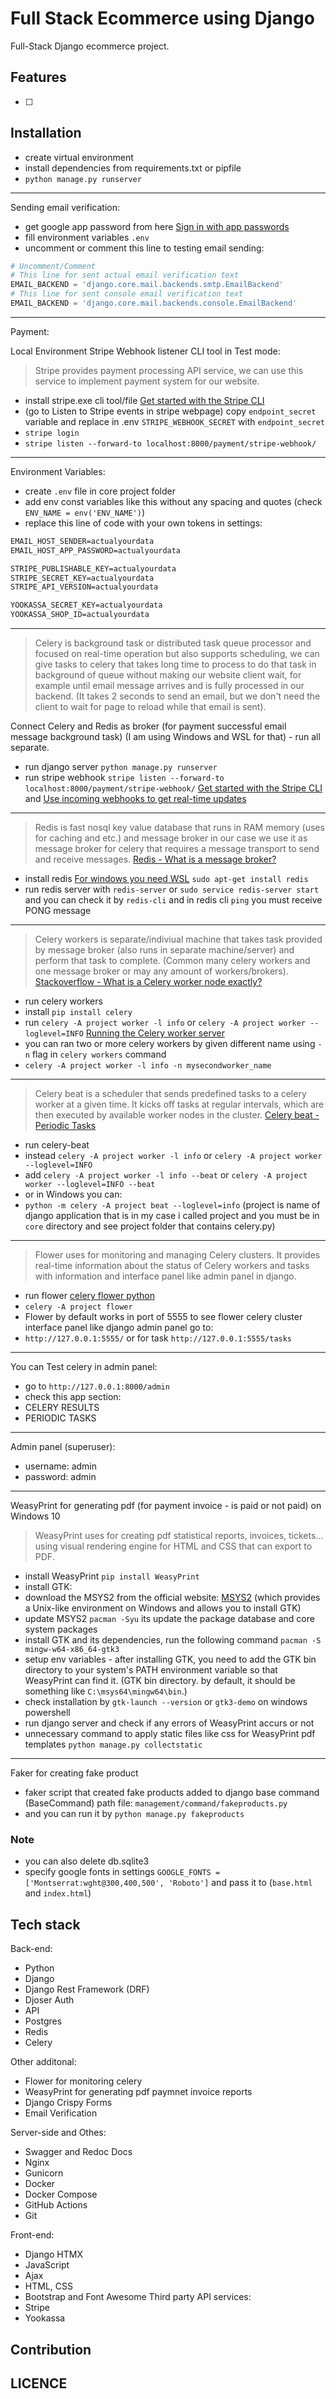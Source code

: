 # Full Stack Ecommerce using Django

Full-Stack Django ecommerce project.

## Features

- [ ] 

## Installation

- create virtual environment
- install dependencies from requirements.txt or pipfile
- `python manage.py runserver`

---

Sending email verification:

- get google app password from here [Sign in with app passwords](https://support.google.com/accounts/answer/185833?hl=en&sjid=10291959553872721365-EU)
- fill environment variables `.env`
- uncomment or comment this line to testing email sending:

```python
# Uncomment/Comment 
# This line for sent actual email verification text
EMAIL_BACKEND = 'django.core.mail.backends.smtp.EmailBackend'
# This line for sent console email verification text
EMAIL_BACKEND = 'django.core.mail.backends.console.EmailBackend'
```

---

Payment:

Local Environment Stripe Webhook listener CLI tool in Test mode:

> Stripe provides payment processing API service, we can use this service to implement payment system for our website.

- install stripe.exe cli tool/file [Get started with the Stripe CLI](https://stripe.com/docs/stripe-cli)
- (go to Listen to Stripe events in stripe webpage) copy `endpoint_secret` variable and replace in .env `STRIPE_WEBHOOK_SECRET` with `endpoint_secret`
- `stripe login`
- `stripe listen --forward-to localhost:8000/payment/stripe-webhook/`

---

Environment Variables:

- create `.env` file in core project folder
- add env const variables like this without any spacing and quotes (check `ENV_NAME = env('ENV_NAME')`)
- replace this line of code with your own tokens in settings:

```txt
EMAIL_HOST_SENDER=actualyourdata
EMAIL_HOST_APP_PASSWORD=actualyourdata

STRIPE_PUBLISHABLE_KEY=actualyourdata
STRIPE_SECRET_KEY=actualyourdata
STRIPE_API_VERSION=actualyourdata

YOOKASSA_SECRET_KEY=actualyourdata
YOOKASSA_SHOP_ID=actualyourdata
```

---

> Celery is background task or distributed task queue processor and focused on real-time operation but also supports scheduling, we can give tasks to celery that takes long time to process to do that task in background of queue without making our website client wait, for example until email message arrives and is fully processed in our backend. (It takes 2 seconds to send an email, but we don't need the client to wait for page to reload while that email is sent).

Connect Celery and Redis as broker (for payment successful email message background task) (I am using Windows and WSL for that) - run all separate.

- run django server `python manage.py runserver`
- run stripe webhook `stripe listen --forward-to localhost:8000/payment/stripe-webhook/` [Get started with the Stripe CLI](https://stripe.com/docs/stripe-cli) and [Use incoming webhooks to get real-time updates](https://stripe.com/docs/webhooks)

---

> Redis is fast nosql key value database that runs in RAM memory (uses for caching and etc.) and message broker in our case we use it as message broker for celery that requires a message transport to send and receive messages. [Redis - What is a message broker?](https://redis.com/solutions/use-cases/messaging/)

- install redis [For windows you need WSL](https://redis.io/docs/install/install-redis/install-redis-on-windows/) `sudo apt-get install redis`
- run redis server with `redis-server` or `sudo service redis-server start` and you can check it by `redis-cli` and in redis cli `ping` you must receive PONG message

---

> Celery workers is separate/indiviual machine that takes task provided by message broker (also runs in separate machine/server) and perform that task to complete. (Common many celery workers and one message broker or may any amount of workers/brokers). [Stackoverflow - What is a Celery worker node exactly?](https://stackoverflow.com/questions/28450026/what-is-a-celery-worker-node-exactly)

- run celery workers
- install `pip install celery`
- run `celery -A project worker -l info` or `celery -A project worker --loglevel=INFO` [Running the Celery worker server](https://docs.celeryq.dev/en/stable/getting-started/first-steps-with-celery.html#redis)
- you can ran two or more celery workers by given different name using `-n` flag in `celery workers` command
- `celery -A project worker -l info -n mysecondworker_name`

---

> Celery beat is a scheduler that sends predefined tasks to a celery worker at a given time. It kicks off tasks at regular intervals, which are then executed by available worker nodes in the cluster. [Celery beat - Periodic Tasks](https://docs.celeryq.dev/en/stable/userguide/periodic-tasks.html)

- run celery-beat
- instead `celery -A project worker -l info` or `celery -A project worker --loglevel=INFO`
- add `celery -A project worker -l info --beat` or `celery -A project worker --loglevel=INFO --beat`
- or in Windows you can:
- `python -m celery -A project beat --loglevel=info` (project is name of django application that is in my case i called project and you must be in `core` directory and see project folder that contains celery.py)

---

> Flower uses for monitoring and managing Celery clusters. It provides real-time information about the status of Celery workers and tasks with information and interface panel like admin panel in django.

- run flower [celery flower python](https://flower.readthedocs.io/en/latest/index.html)
- `celery -A project flower`
- Flower by default works in port of 5555 to see flower celery cluster interface panel like django admin panel go to:
- `http://127.0.0.1:5555/` or for task `http://127.0.0.1:5555/tasks`

---

You can Test celery in admin panel:

- go to `http://127.0.0.1:8000/admin`
- check this app section:
- CELERY RESULTS
- PERIODIC TASKS

---

Admin panel (superuser):

- username: admin
- password: admin

---

WeasyPrint for generating pdf (for payment invoice - is paid or not paid) on Windows 10

> WeasyPrint uses for creating pdf statistical reports, invoices, tickets... using visual rendering engine for HTML and CSS that can export to PDF.

- install WeasyPrint `pip install WeasyPrint`
- install GTK:
- download the MSYS2 from the official website: [MSYS2](https://www.msys2.org/) (which provides a Unix-like environment on Windows and allows you to install GTK)
- update MSYS2 `pacman -Syu` its update the package database and core system packages
- install GTK and its dependencies, run the following command `pacman -S mingw-w64-x86_64-gtk3`
- setup env variables - after installing GTK, you need to add the GTK bin directory to your system's PATH environment variable so that WeasyPrint can find it. (GTK bin directory. by default, it should be something like `C:\msys64\mingw64\bin`.)
- check installation by `gtk-launch --version` or `gtk3-demo` on windows powershell
- run django server and check if any errors of WeasyPrint accurs or not
- unnecessary command to apply static files like css for WeasyPrint pdf templates `python manage.py collectstatic`

---

Faker for creating fake product

- faker script that created fake products added to django base command (BaseCommand) path file: `management/command/fakeproducts.py`
- and you can run it by `python manage.py fakeproducts`

### Note

- you can also delete db.sqlite3
- specify google fonts in settings `GOOGLE_FONTS = ['Montserrat:wght@300,400,500', 'Roboto']` and pass it to (`base.html` and `index.html`)

## Tech stack

Back-end:

- Python
- Django
- Django Rest Framework (DRF)
- Djoser Auth
- API
- Postgres
- Redis
- Celery

Other additonal:

- Flower for monitoring celery
- WeasyPrint for generating pdf paymnet invoice reports
- Django Crispy Forms
- Email Verification

Server-side and Othes:

- Swagger and Redoc Docs
- Nginx
- Gunicorn
- Docker
- Docker Compose
- GitHub Actions
- Git

Front-end:

- Django HTMX
- JavaScript
- Ajax
- HTML, CSS
- Bootstrap and Font Awesome
Third party API services:
- Stripe
- Yookassa

## Contribution

## LICENCE
